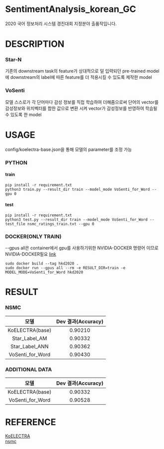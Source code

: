 # SentimentAnalysis_korean_GC   
2020 국어 정보처리 시스템 경진대회 지정분야 출품작입니다.   

# DESCRIPTION   

### Star-N    
기존의 downstream task의 feature가 상대적으로 덜 입력되던 pre-trained model에 downstream의 label에 따른 feature를 더 적용시킬 수 있도록 제작한 model   

### VoSenti   
모델 스스로가 각 단어마다 감성 정보를 직접 학습하여 더해줌으로써 단어의 vector를 감성정보와 위치벡터를 합한 값으로 변환 시켜 vector가 감성정보를 반영하여 학습될 수 있도록 한 model

# USAGE   
config/koelectra-base.json을 통해 모델의 parameter를 조정 가능   
### PYTHON   
#### train    
```
pip install -r requirement.txt   
python3 train.py --result_dir train --model_mode VoSenti_for_Word --gpu 0
```   

#### test    
```
pip install -r requirement.txt   
python3 test.py --result_dir train --model_mode VoSenti_for_Word --test_file nsmc_ratings_train.txt --gpu 0
```   

### DOCKER(ONLY TRAIN)   
--gpus all은 container에서 gpu를 사용하기위한 NVIDIA-DOCKER 명령어 이므로 NVIDIA-DOCKER필요 [link](https://github.com/NVIDIA/nvidia-docker/blob/master/README.md#quickstart)
```
sudo docker build --tag hkd2020 .   
sudo docker run --gpus all --rm -e RESULT_DIR=train -e MODEL_MODE=VoSenti_for_Word hkd2020
```   

# RESULT   
### NSMC   
|모델|Dev 결과(Accuracy)|
|:---:|:---:|
|KoELECTRA(base)|0.90210|
|Star_Label_AM|0.90332|
|Star_Label_ANN|0.90362|
|VoSenti_for_Word|0.90430|


### ADDITIONAL DATA   
|모델|Dev 결과(Accuracy)|
|:---:|:---:|
|KoELECTRA(base)|0.90332|
|VoSenti_for_Word|0.90528|

# REFERENCE     
[KoELECTRA](https://github.com/monologg/KoELECTRA)   
[nsmc](https://github.com/e9t/nsmc)
